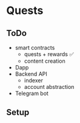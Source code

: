 # Quests

## ToDo

- smart contracts
  - quests + rewards ✅
  - content creation
- Dapp
- Backend API
  - indexer
  - account abstraction
- Telegram bot

## Setup
